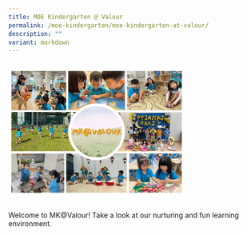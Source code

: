 ```yaml
---
title: MOE Kindergarten @ Valour
permalink: /moe-kindergarten/moe-kindergarten-at-valour/
description: ""
variant: markdown
---
```

<img src="/images/mk_banner_new.jpg" style="width:70%">

Welcome to MK@Valour! Take a look at our nurturing and fun learning environment.